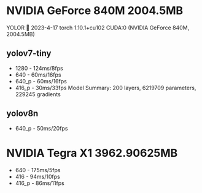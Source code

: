 # NVIDIA GeForce 840M 2004.5MB
YOLOR 🚀 2023-4-17 torch 1.10.1+cu102 CUDA:0 (NVIDIA GeForce 840M, 2004.5MB)
 
## yolov7-tiny 
* 1280 - 124ms/8fps
* 640 - 60ms/16fps
* 640_p - 60ms/16fps
* 416_p - 30ms/33fps
Model Summary: 200 layers, 6219709 parameters, 229245 gradients

## yolov8n
* 640_p - 50ms/20fps



# NVIDIA Tegra X1 3962.90625MB
* 640 - 175ms/5fps
* 416 - 94ms/10fps
* 416_p - 86ms/11fps
